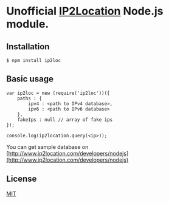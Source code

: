 # Unofficial [IP2Location](http://www.ip2location.com/)  Node.js module.

## Installation

    $ npm install ip2loc

## Basic usage

    var ip2loc = new (require('ip2loc'))({
        paths : {
            ipv4 : <path to IPv4 database>,
            ipv6 : <path to IPv6 database>
        },
        fakeIps : null // array of fake ips
    });

    console.log(ip2location.query(<ip>));

You can get sample database on
[http://www.ip2location.com/developers/nodejs](http://www.ip2location.com/developers/nodejs)

## License

[MIT](https://github.com/stanislaw-glogowski/node-ip2loc/blob/master/LICENSE)
